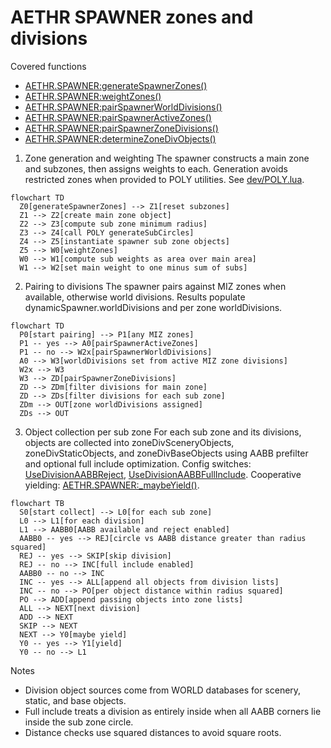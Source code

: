 # AETHR SPAWNER zones and divisions

Covered functions
- [AETHR.SPAWNER:generateSpawnerZones()](dev/SPAWNER.lua:2012)
- [AETHR.SPAWNER:weightZones()](dev/SPAWNER.lua:2148)
- [AETHR.SPAWNER:pairSpawnerWorldDivisions()](dev/SPAWNER.lua:723)
- [AETHR.SPAWNER:pairSpawnerActiveZones()](dev/SPAWNER.lua:760)
- [AETHR.SPAWNER:pairSpawnerZoneDivisions()](dev/SPAWNER.lua:803)
- [AETHR.SPAWNER:determineZoneDivObjects()](dev/SPAWNER.lua:857)

1. Zone generation and weighting
The spawner constructs a main zone and subzones, then assigns weights to each. Generation avoids restricted zones when provided to POLY utilities. See [dev/POLY.lua](dev/POLY.lua).

```mermaid
flowchart TD
  Z0[generateSpawnerZones] --> Z1[reset subzones]
  Z1 --> Z2[create main zone object]
  Z2 --> Z3[compute sub zone minimum radius]
  Z3 --> Z4[call POLY generateSubCircles]
  Z4 --> Z5[instantiate spawner sub zone objects]
  Z5 --> W0[weightZones]
  W0 --> W1[compute sub weights as area over main area]
  W1 --> W2[set main weight to one minus sum of subs]
```

2. Pairing to divisions
The spawner pairs against MIZ zones when available, otherwise world divisions. Results populate dynamicSpawner.worldDivisions and per zone worldDivisions.

```mermaid
flowchart TD
  P0[start pairing] --> P1[any MIZ zones]
  P1 -- yes --> A0[pairSpawnerActiveZones]
  P1 -- no --> W2x[pairSpawnerWorldDivisions]
  A0 --> W3[worldDivisions set from active MIZ zone divisions]
  W2x --> W3
  W3 --> ZD[pairSpawnerZoneDivisions]
  ZD --> ZDm[filter divisions for main zone]
  ZD --> ZDs[filter divisions for each sub zone]
  ZDm --> OUT[zone worldDivisions assigned]
  ZDs --> OUT
```

3. Object collection per sub zone
For each sub zone and its divisions, objects are collected into zoneDivSceneryObjects, zoneDivStaticObjects, and zoneDivBaseObjects using AABB prefilter and optional full include optimization. Config switches: [UseDivisionAABBReject](dev/SPAWNER.lua:96), [UseDivisionAABBFullInclude](dev/SPAWNER.lua:97). Cooperative yielding: [AETHR.SPAWNER:_maybeYield()](dev/SPAWNER.lua:255).

```mermaid
flowchart TB
  S0[start collect] --> L0[for each sub zone]
  L0 --> L1[for each division]
  L1 --> AABB0[AABB available and reject enabled]
  AABB0 -- yes --> REJ[circle vs AABB distance greater than radius squared]
  REJ -- yes --> SKIP[skip division]
  REJ -- no --> INC[full include enabled]
  AABB0 -- no --> INC
  INC -- yes --> ALL[append all objects from division lists]
  INC -- no --> PO[per object distance within radius squared]
  PO --> ADD[append passing objects into zone lists]
  ALL --> NEXT[next division]
  ADD --> NEXT
  SKIP --> NEXT
  NEXT --> Y0[maybe yield]
  Y0 -- yes --> Y1[yield]
  Y0 -- no --> L1
```

Notes
- Division object sources come from WORLD databases for scenery, static, and base objects.
- Full include treats a division as entirely inside when all AABB corners lie inside the sub zone circle.
- Distance checks use squared distances to avoid square roots.